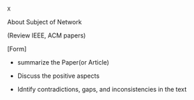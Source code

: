                                                                                                                                           X
 About Subject of Network

 (Review IEEE, ACM papers)


 [Form]

 - summarize the Paper(or Article)

 - Discuss the positive aspects

 - Idntify contradictions, gaps, and inconsistencies in the text
